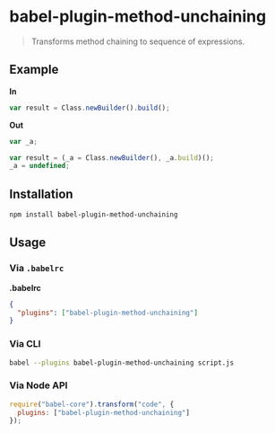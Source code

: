 # babel-plugin-method-unchaining
> Transforms method chaining to sequence of expressions.

## Example
**In**
```javascript
var result = Class.newBuilder().build();
```

**Out**
```javascript
var _a;

var result = (_a = Class.newBuilder(), _a.build)();
_a = undefined;
```

## Installation
```sh
npm install babel-plugin-method-unchaining
```

## Usage
### Via `.babelrc`

**.babelrc**

```json
{
  "plugins": ["babel-plugin-method-unchaining"]
}
```

### Via CLI

```sh
babel --plugins babel-plugin-method-unchaining script.js
```

### Via Node API

```javascript
require("babel-core").transform("code", {
  plugins: ["babel-plugin-method-unchaining"]
});
```
